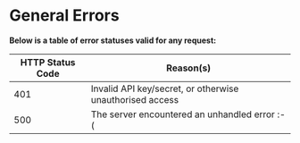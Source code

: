 # General Errors

**Below is a table of error statuses valid for any request:**

HTTP Status Code        | Reason(s)        |
----------------------- | ---------------- |
401 | Invalid API key/secret, or otherwise unauthorised access
500 | The server encountered an unhandled error :-(
